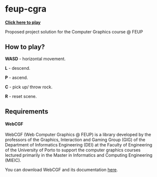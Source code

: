 # feup-cgra

[**Click here to play**](https://biromiro.github.io/feup-cgra-proj/src/)

Proposed project solution for the Computer Graphics course @ FEUP 

## How to play?

**WASD** - horizontal movement.

**L** - descend.

**P** - ascend.

**C** - pick up/ throw rock.

**R** - reset scene.

## Requirements

#### WebCGF
WebCGF (Web Computer Graphics @ FEUP) is a library developed by the professors of the Graphics, Interaction and Gaming Group (GIG) of the Department of Informatics Engineering (DEI) at the Faculty of Engineering of the University of Porto to support the computer graphics courses lectured primarily in the Master in Informatics and Computing Engineering (MIEIC).

You can download WebCGF and its documentation [here](https://paginas.fe.up.pt/~ruirodrig/pub/sw/webcgf/docs/#).
